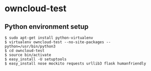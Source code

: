 # owncloud-test

## Python environment setup

    $ sudo apt-get install python-virtualenv
    $ virtualenv owncloud-test --no-site-packages --python=/usr/bin/python3
    $ cd owncloud-test
    $ source bin/activate
    $ easy_install -U setuptools
    $ easy_install nose mockito requests urllib3 flask humanfriendly
